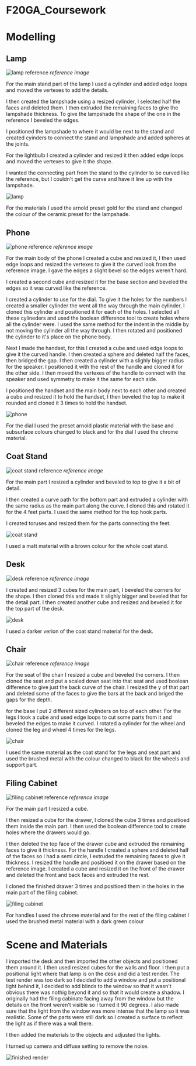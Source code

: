 # F20GA_Coursework
# Modelling
## Lamp
![lamp reference](../Appendices/references/lamp.jpg)
*reference image*

For the main stand part of the lamp I used a cylinder and added edge loops and moved the vertexes to add the details.

I then created the lampshade using a resized cylinder, I selected half the faces and deleted them. I then extruded the remaining faces to give the lampshade thickness. To give the lampshade the shape of the one in the reference I beveled the edges.

I positioned the lampshade to where it would be next to the stand and created cyinders to connect the stand and lampshade and added spheres at the joints.

For the lightbulb I created a cylinder and resized it then added edge loops and moved the vertexes to give it the shape.

I wanted the connecting part from the stand to the cylinder to be curved like the reference, but I couldn't get the curve and have it line up with the lampshade.

![lamp](../Appendices/render_screenshots/lamp.PNG)

For the materials I used the arnold preset gold for the stand and changed the colour of the ceramic preset for the lampshade.

## Phone
![phone reference](../Appendices/references/phone.jpg)
*reference image*

For the main body of the phone I created a cube and resized it, I then used edge loops and resized the vertexes to give it the curved look from the reference image. I gave the edges a slight bevel so the edges weren't hard.

I created a second cube and resized it for the base section and beveled the edges so it was curved like the reference.

I created a cylinder to use for the dial. To give it the holes for the numbers I created a smaller cylinder the went all the way through the main cylinder, I cloned this cylinder and positioned it for each of the holes. I selected all these cylineders and used the boolean difference tool to create holes where all the cylinder were. I used the same method for the indent in the middle by not moving the cylinder all the way through. I then rotated and positioned the cylinder to it's place on the phone body.

Next I made the handset, for this I created a cube and used edge loops to give it the curved handle. I then created a sphere and deleted half the faces, then bridged the gap. I then created a cylinder with a slighly bigger radius for the speaker. I positioned it with the rest of the handle and cloned it for the other side. I then moved the vertexes of the handle to connect with the speaker and used symmetry to make it the same for each side.

I positioned the handset and the main body next to each other and created a cube and resized it to hold the handset, I then beveled the top to make it rounded and cloned it 3 times to hold the handset.

![phone](Appendices/render_screenshots/phone.PNG)

For the dial I used the preset arnold plastic material with the base and subsurface colours changed to black and for the dial I used the chrome material.

## Coat Stand
![coat stand reference](../Appendices/references/coat_stand.jpg)
*reference image*

For the main part I resized a cylinder and beveled to top to give it a bit of detail.

I then created a curve path for the bottom part and extruded a cylinder with the same radius as the main part along the curve. I cloned this and rotated it for the 4 feet parts. I used the same method for the top hook parts.

I created toruses and resized them for the parts connecting the feet.

![coat stand](../Appendices/render_screenshots/coat_stand.PNG)

I used a matt material with a brown colour for the whole coat stand.

## Desk
![desk reference](../Appendices/references/desk.jpg)
*reference image*

I created and resized 3 cubes for the main part, I beveled the corners for the shape. I then cloned this and made it slighly bigger and beveled that for the detail part. I then created another cube and resized and beveled it for the top part of the desk.

![desk](../Appendices/render_screenshots/desk.PNG)

I used a darker verion of the coat stand material for the desk.

## Chair
![chair reference](../Appendices/references/chair.jpg)
*reference image*

For the seat of the chair I resized a cube and beveled the corners. I then cloned the seat and put a scaled down seat into that seat and used boolean difference to give just the back curve of the chair. I resized the y of that part and deleted some of the faces to give the bars at the back and briged the gaps for the depth.

for the base I put 2 different sized cylinders on top of each other. For the legs I took a cube and used edge loops to cut some parts from it and beveled the edges to make it curved. I rotated a cylinder for the wheel and cloned the leg and wheel 4 times for the legs.

![chair](../Appendices/render_screenshots/chair.PNG)

I used the same material as the coat stand for the legs and seat part and used the brushed metal with the colour changed to black for the wheels and support part.

## Filing Cabinet
![filing cabinet reference](../Appendices/references/filing_cabinate.jpg)
*reference image*

For the main part I resized a cube.

I then resized a cube for the drawer, I cloned the cube 3 times and positioed them inside the main part. I then used the boolean difference tool to create holes where the drawers would go.

I then deleted the top face of the drawer cube and extruded the remaining faces to give it thickness. For the handle I created a sphere and deleted half of the faces so I had a semi circle, I extruded the remaining faces to give it thickness. I resized the handle and positioed it on the drawer based on the reference image. I created a cube and resized it on the front of the drawer and deleted the front and back faces and extruded the rest.

I cloned the finished drawer 3 times and positioed them in the holes in the main part of the filing cabinet.

![filing cabinet](../Appendices/render_screenshots/filing_cabinate.PNG)

For handles I used the chrome material and for the rest of the filing cabinet I used the brushed metal material with a dark green colour

# Scene and Materials

I imported the desk and then imported the other objects and positioned them around it. I then used resized cubes for the walls and floor.
I then put a positional light where that lamp is on the desk and did a test render. The test render was too dark so I decided to add a window and put a positional light behind it, I decided to add blinds to the window so that it wasn't obvious there was nothig beyond it and so that it would create a shadow.
I originally had the filing cabinate facing away from the window but the details on the front weren't visible so I turned it 90 degrees.
I also made sure that the light from the window was more intense that the lamp so it was realistic.
Some of the parts were still dark so I created a surface to reflect the light as if there was a wall there.

I then added the materials to the objects and adjusted the lights.

I turned up camera and diffuse setting to remove the noise.

![finished render](../Render/render.png)
